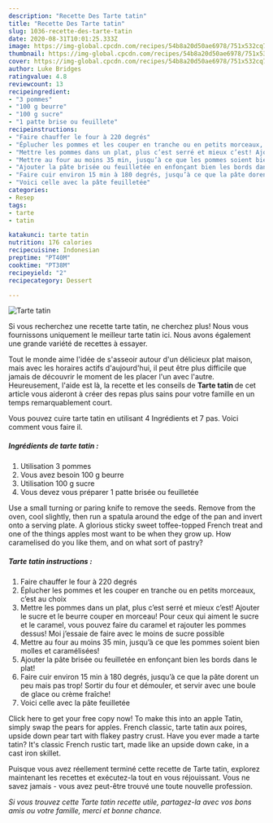 ```yaml
---
description: "Recette Des Tarte tatin"
title: "Recette Des Tarte tatin"
slug: 1036-recette-des-tarte-tatin
date: 2020-08-31T10:01:25.333Z
image: https://img-global.cpcdn.com/recipes/54b8a20d50ae6978/751x532cq70/tarte-tatin-photo-principale-de-la-recette.jpg
thumbnail: https://img-global.cpcdn.com/recipes/54b8a20d50ae6978/751x532cq70/tarte-tatin-photo-principale-de-la-recette.jpg
cover: https://img-global.cpcdn.com/recipes/54b8a20d50ae6978/751x532cq70/tarte-tatin-photo-principale-de-la-recette.jpg
author: Luke Bridges
ratingvalue: 4.8
reviewcount: 13
recipeingredient:
- "3 pommes"
- "100 g beurre"
- "100 g sucre"
- "1 patte brise ou feuillete"
recipeinstructions:
- "Faire chauffer le four à 220 degrés"
- "Éplucher les pommes et les couper en tranche ou en petits morceaux, c’est au choix"
- "Mettre les pommes dans un plat, plus c’est serré et mieux c’est! Ajouter le sucre et le beurre couper en morceau! Pour ceux qui aiment le sucre et le caramel, vous pouvez faire du caramel et rajouter les pommes dessus! Moi j’essaie de faire avec le moins de sucre possible"
- "Mettre au four au moins 35 min, jusqu’à ce que les pommes soient bien molles et caramélisées!"
- "Ajouter la pâte brisée ou feuilletée en enfonçant bien les bords dans le plat!"
- "Faire cuir environ 15 min à 180 degrés, jusqu’à ce que la pâte dorent un peu mais pas trop! Sortir du four et démouler, et servir avec une boule de glace ou crème fraîche!"
- "Voici celle avec la pâte feuilletée"
categories:
- Resep
tags:
- tarte
- tatin

katakunci: tarte tatin 
nutrition: 176 calories
recipecuisine: Indonesian
preptime: "PT40M"
cooktime: "PT38M"
recipeyield: "2"
recipecategory: Dessert

---
```



![Tarte tatin](https://img-global.cpcdn.com/recipes/54b8a20d50ae6978/751x532cq70/tarte-tatin-photo-principale-de-la-recette.jpg)

Si vous recherchez une recette tarte tatin, ne cherchez plus! Nous vous fournissons uniquement le meilleur tarte tatin ici. Nous avons également une grande variété de recettes à essayer.

Tout le monde aime l'idée de s'asseoir autour d'un délicieux plat maison, mais avec les horaires actifs d'aujourd'hui, il peut être plus difficile que jamais de découvrir le moment de les placer l'un avec l'autre. Heureusement, l'aide est là, la recette et les conseils de <strong> Tarte tatin </strong> de cet article vous aideront à créer des repas plus sains pour votre famille en un temps remarquablement court.

<!--inarticleads1-->

Vous pouvez cuire tarte tatin en utilisant 4 Ingrédients et 7 pas. Voici comment vous faire il.

##### Ingrédients de tarte tatin :

1. Utilisation 3 pommes
1. Vous avez besoin 100 g beurre
1. Utilisation 100 g sucre
1. Vous devez vous préparer 1 patte brisée ou feuilletée


Use a small turning or paring knife to remove the seeds. Remove from the oven, cool slightly, then run a spatula around the edge of the pan and invert onto a serving plate. A glorious sticky sweet toffee-topped French treat and one of the things apples most want to be when they grow up. How caramelised do you like them, and on what sort of pastry? 

<!--inarticleads2-->

##### Tarte tatin instructions :

1. Faire chauffer le four à 220 degrés
1. Éplucher les pommes et les couper en tranche ou en petits morceaux, c’est au choix
1. Mettre les pommes dans un plat, plus c’est serré et mieux c’est! Ajouter le sucre et le beurre couper en morceau! Pour ceux qui aiment le sucre et le caramel, vous pouvez faire du caramel et rajouter les pommes dessus! Moi j’essaie de faire avec le moins de sucre possible
1. Mettre au four au moins 35 min, jusqu’à ce que les pommes soient bien molles et caramélisées!
1. Ajouter la pâte brisée ou feuilletée en enfonçant bien les bords dans le plat!
1. Faire cuir environ 15 min à 180 degrés, jusqu’à ce que la pâte dorent un peu mais pas trop! Sortir du four et démouler, et servir avec une boule de glace ou crème fraîche!
1. Voici celle avec la pâte feuilletée


Click here to get your free copy now! To make this into an apple Tatin, simply swap the pears for apples. French classic, tarte tatin aux poires, upside down pear tart with flakey pastry crust. Have you ever made a tarte tatin? It&#39;s classic French rustic tart, made like an upside down cake, in a cast iron skillet. 

<!--inarticleads1-->

<p>
Puisque vous avez réellement terminé cette recette de Tarte tatin, explorez maintenant les recettes et exécutez-la tout en vous réjouissant. Vous ne savez jamais - vous avez peut-être trouvé une toute nouvelle profession.
</p>

<p>
<i>Si vous trouvez cette Tarte tatin recette utile, partagez-la avec vos bons amis ou votre famille, merci et bonne chance.</i>
</p>
